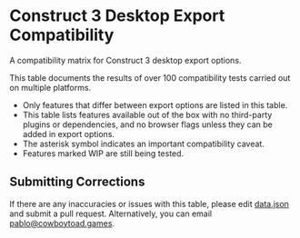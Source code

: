 # Construct 3 Desktop Export Compatibility
A compatibility matrix for Construct 3 desktop export options.

This table documents the results of over 100 compatibility tests carried out on multiple platforms.
- Only features that differ between export options are listed in this table.
- This table lists features available out of the box with no third-party plugins or dependencies, and no browser flags unless they can be added in export options.
- The asterisk symbol indicates an important compatibility caveat.
- Features marked WIP are still being tested.

## Submitting Corrections

If there are any inaccuracies or issues with this table, please edit [data.json](data.json) and submit a pull request. Alternatively, you can email pablo@cowboytoad.games.